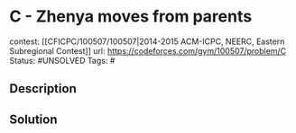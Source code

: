 # C - Zhenya moves from parents

contest: [[CFICPC/100507/100507|2014-2015 ACM-ICPC, NEERC, Eastern Subregional Contest]]
url: https://codeforces.com/gym/100507/problem/C
Status: #UNSOLVED
Tags: #

## Description

## Solution

